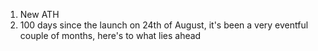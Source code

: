 1. New ATH 
2. 100 days since the launch on 24th of August, it's been a very eventful couple of months, here's to what lies ahead
